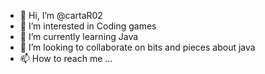- 👋 Hi, I’m @cartaR02
- 👀 I’m interested in Coding games
- 🌱 I’m currently learning Java
- 💞️ I’m looking to collaborate on bits and pieces about java
- 📫 How to reach me ...


